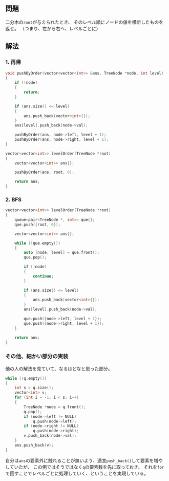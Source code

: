 ## 問題
二分木の`root`が与えられたとき、
そのレベル順にノードの値を横断したものを返せ。
（つまり、左から右へ、レベルごとに）

## 解法
### 1. 再帰
```cpp
void pushByOrder(vector<vector<int>> &ans, TreeNode *node, int level)
{
	if (!node)
	{
		return;
	}

	if (ans.size() <= level)
	{
		ans.push_back(vector<int>{});
	}
	ans[level].push_back(node->val);

	pushByOrder(ans, node->left, level + 1);
	pushByOrder(ans, node->right, level + 1);
}

vector<vector<int>> levelOrder(TreeNode *root)
{
	vector<vector<int>> ans{};

	pushByOrder(ans, root, 0);

	return ans;
}
```

### 2. BFS
```cpp
vector<vector<int>> levelOrder(TreeNode *root)
{
	queue<pair<TreeNode *, int>> que{};
	que.push({root, 0});

	vector<vector<int>> ans{};

	while (!que.empty())
	{
		auto [node, level] = que.front();
		que.pop();

		if (!node)
		{
			continue;
		}

		if (ans.size() <= level)
		{
			ans.push_back(vector<int>{});
		}
		ans[level].push_back(node->val);

		que.push({node->left, level + 1});
		que.push({node->right, level + 1});
	}

	return ans;
}
```

### その他、細かい部分の実装
他の人の解法を見ていて、なるほどなと思った部分。
```cpp
while (!q.empty())
{
	int s = q.size();
	vector<int> v;
	for (int i = -1; i < s; i++)
	{
		TreeNode *node = q.front();
		q.pop();
		if (node->left != NULL)
			q.push(node->left);
		if (node->right != NULL)
			q.push(node->right);
		v.push_back(node->val);
	}
	ans.push_back(v);
}
```
自分は`ans`の要素外に触れることが無いよう、適宜`push_back()`して要素を増やしていたが、
この例ではそうではなく`q`の要素数を先に取っておき、
それを`for`で回すことでレベルごとに処理していく、ということを実現している。
